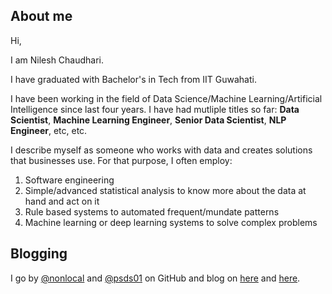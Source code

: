 ## About me

Hi,

I am Nilesh Chaudhari. 

I have graduated with Bachelor's in Tech from IIT Guwahati.

I have been working in the field of Data Science/Machine Learning/Artificial Intelligence since last four years. I have had mutliple titles so far: **Data Scientist**, **Machine Learning Engineer**, **Senior Data Scientist**, **NLP Engineer**, etc, etc. 



I describe myself as someone who works with data and creates solutions that businesses use. For that purpose, I often employ:
1. Software engineering
2. Simple/advanced statistical analysis to know more about the data at hand and act on it
3. Rule based systems to automated frequent/mundate patterns
4. Machine learning or deep learning systems to solve complex problems



## Blogging

I go by [@nonlocal](https://github.com/nonlocal/) and [@psds01](https://github.com/psds01) on GitHub and blog on [here](https://nonlocal.github.io/) and [here](http://psds01.github.io). 
